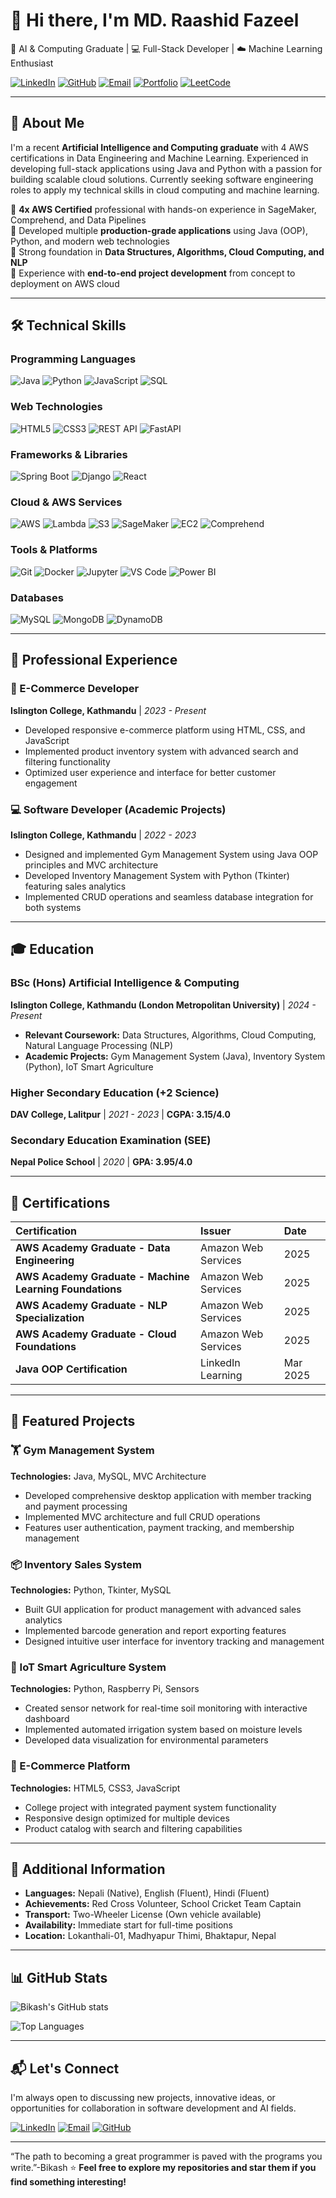 
# 👋 Hi there, I'm MD. Raashid Fazeel

🎯 AI & Computing Graduate | 💻 Full-Stack Developer | ☁️ Machine Learning Enthusiast

[![LinkedIn](https://img.shields.io/badge/LinkedIn-0077B5?style=for-the-badge&logo=linkedin&logoColor=white)](https://linkedin.com/in/mdrashid-ali-b75658371)
[![GitHub](https://img.shields.io/badge/GitHub-181717?style=for-the-badge&logo=github&logoColor=white)](https://github.com/Mdrashid-ali)
[![Email](https://img.shields.io/badge/Email-D14836?style=for-the-badge&logo=gmail&logoColor=white)](mailto:mdrashidali937@gmail.com)
[![Portfolio](https://img.shields.io/badge/Portfolio-FF5722?style=for-the-badge&logo=firefox&logoColor=white)](#)
[![LeetCode](https://img.shields.io/badge/LeetCode-FFA116?style=for-the-badge&logo=leetcode&logoColor=white)](https://leetcode.com/profile)

---

## 🧠 About Me

I'm a recent **Artificial Intelligence and Computing graduate** with 4 AWS certifications in Data Engineering and Machine Learning. Experienced in developing full-stack applications using Java and Python with a passion for building scalable cloud solutions. Currently seeking software engineering roles to apply my technical skills in cloud computing and machine learning.

🔹 **4x AWS Certified** professional with hands-on experience in SageMaker, Comprehend, and Data Pipelines  
🔹 Developed multiple **production-grade applications** using Java (OOP), Python, and modern web technologies  
🔹 Strong foundation in **Data Structures, Algorithms, Cloud Computing, and NLP**  
🔹 Experience with **end-to-end project development** from concept to deployment on AWS cloud

---

## 🛠️ Technical Skills

### Programming Languages
![Java](https://img.shields.io/badge/Java-ED8B00?style=flat-square&logo=java&logoColor=white)
![Python](https://img.shields.io/badge/Python-3776AB?style=flat-square&logo=python&logoColor=white)
![JavaScript](https://img.shields.io/badge/JavaScript-F7DF1E?style=flat-square&logo=javascript&logoColor=black)
![SQL](https://img.shields.io/badge/SQL-4479A1?style=flat-square&logo=MySQL&logoColor=white)

### Web Technologies
![HTML5](https://img.shields.io/badge/HTML5-E34F26?style=flat-square&logo=html5&logoColor=white)
![CSS3](https://img.shields.io/badge/CSS3-1572B6?style=flat-square&logo=css3&logoColor=white)
![REST API](https://img.shields.io/badge/REST_API-FF6A33?style=flat-square&logo=rest&logoColor=white)
![FastAPI](https://img.shields.io/badge/FastAPI-009688?style=flat-square&logo=fastapi&logoColor=white)

### Frameworks & Libraries
![Spring Boot](https://img.shields.io/badge/Spring_Boot-6DB33F?style=flat-square&logo=springboot&logoColor=white)
![Django](https://img.shields.io/badge/Django-092E20?style=flat-square&logo=django&logoColor=white)
![React](https://img.shields.io/badge/React-20232A?style=flat-square&logo=react&logoColor=61DAFB)

### Cloud & AWS Services
![AWS](https://img.shields.io/badge/AWS-232F3E?style=flat-square&logo=amazonaws&logoColor=white)
![Lambda](https://img.shields.io/badge/AWS_Lambda-FF9900?style=flat-square&logo=awslambda&logoColor=white)
![S3](https://img.shields.io/badge/AWS_S3-569A31?style=flat-square&logo=amazons3&logoColor=white)
![SageMaker](https://img.shields.io/badge/AWS_SageMaker-FF4F8B?style=flat-square&logo=amazonsagemaker&logoColor=white)
![EC2](https://img.shields.io/badge/AWS_EC2-FF9900?style=flat-square&logo=amazonec2&logoColor=white)
![Comprehend](https://img.shields.io/badge/AWS_Comprehend-FF4F8B?style=flat-square)

### Tools & Platforms
![Git](https://img.shields.io/badge/Git-F05032?style=flat-square&logo=git&logoColor=white)
![Docker](https://img.shields.io/badge/Docker-2496ED?style=flat-square&logo=docker&logoColor=white)
![Jupyter](https://img.shields.io/badge/Jupyter-F37626?style=flat-square&logo=jupyter&logoColor=white)
![VS Code](https://img.shields.io/badge/VS_Code-007ACC?style=flat-square&logo=visualstudiocode&logoColor=white)
![Power BI](https://img.shields.io/badge/Power_BI-F2C811?style=flat-square&logo=powerbi&logoColor=black)

### Databases
![MySQL](https://img.shields.io/badge/MySQL-4479A1?style=flat-square&logo=mysql&logoColor=white)
![MongoDB](https://img.shields.io/badge/MongoDB-47A248?style=flat-square&logo=mongodb&logoColor=white)
![DynamoDB](https://img.shields.io/badge/DynamoDB-4053D6?style=flat-square&logo=amazondynamodb&logoColor=white)

---

## 💼 Professional Experience

### 🛒 E-Commerce Developer
**Islington College, Kathmandu** | *2023 - Present*
- Developed responsive e-commerce platform using HTML, CSS, and JavaScript
- Implemented product inventory system with advanced search and filtering functionality
- Optimized user experience and interface for better customer engagement

### 💻 Software Developer (Academic Projects)
**Islington College, Kathmandu** | *2022 - 2023*
- Designed and implemented Gym Management System using Java OOP principles and MVC architecture
- Developed Inventory Management System with Python (Tkinter) featuring sales analytics
- Implemented CRUD operations and seamless database integration for both systems

---

## 🎓 Education

### **BSc (Hons) Artificial Intelligence & Computing**
**Islington College, Kathmandu (London Metropolitan University)** | *2024 - Present*
- **Relevant Coursework:** Data Structures, Algorithms, Cloud Computing, Natural Language Processing (NLP)
- **Academic Projects:** Gym Management System (Java), Inventory System (Python), IoT Smart Agriculture

### **Higher Secondary Education (+2 Science)**
**DAV College, Lalitpur** | *2021 - 2023* | **CGPA: 3.15/4.0**

### **Secondary Education Examination (SEE)**
**Nepal Police School** | *2020* | **GPA: 3.95/4.0**

---

## 📜 Certifications

| Certification | Issuer | Date |
| :--- | :--- | :--- |
| **AWS Academy Graduate - Data Engineering** | Amazon Web Services | 2025 |
| **AWS Academy Graduate - Machine Learning Foundations** | Amazon Web Services | 2025 |
| **AWS Academy Graduate - NLP Specialization** | Amazon Web Services | 2025 |
| **AWS Academy Graduate - Cloud Foundations** | Amazon Web Services | 2025 |
| **Java OOP Certification** | LinkedIn Learning | Mar 2025 |

---

## 🚀 Featured Projects

### 🏋️ Gym Management System
**Technologies:** Java, MySQL, MVC Architecture  
- Developed comprehensive desktop application with member tracking and payment processing
- Implemented MVC architecture and full CRUD operations
- Features user authentication, payment tracking, and membership management

### 📦 Inventory Sales System  
**Technologies:** Python, Tkinter, MySQL  
- Built GUI application for product management with advanced sales analytics
- Implemented barcode generation and report exporting features
- Designed intuitive user interface for inventory tracking and management

### 🌱 IoT Smart Agriculture System
**Technologies:** Python, Raspberry Pi, Sensors  
- Created sensor network for real-time soil monitoring with interactive dashboard
- Implemented automated irrigation system based on moisture levels
- Developed data visualization for environmental parameters

### 🛒 E-Commerce Platform
**Technologies:** HTML5, CSS3, JavaScript  
- College project with integrated payment system functionality
- Responsive design optimized for multiple devices
- Product catalog with search and filtering capabilities

---

## 🌟 Additional Information

- **Languages:** Nepali (Native), English (Fluent), Hindi (Fluent)
- **Achievements:** Red Cross Volunteer, School Cricket Team Captain
- **Transport:** Two-Wheeler License (Own vehicle available)
- **Availability:** Immediate start for full-time positions
- **Location:** Lokanthali-01, Madhyapur Thimi, Bhaktapur, Nepal

---

## 📊 GitHub Stats

![Bikash's GitHub stats](https://github-readme-stats.vercel.app/api?username=BikashRaj&show_icons=true&theme=radical)

![Top Languages](https://github-readme-stats.vercel.app/api/top-langs/?username=BikashRaj&layout=compact&theme=radical)

---

## 📬 Let's Connect

I'm always open to discussing new projects, innovative ideas, or opportunities for collaboration in software development and AI fields.

[![LinkedIn](https://img.shields.io/badge/LinkedIn-Connect_Professionally-blue?style=for-the-badge&logo=linkedin)](https://linkedin.com/in/bikash-raj)
[![Email](https://img.shields.io/badge/Email-Contact_Me-red?style=for-the-badge&logo=gmail)](mailto:chaurasiyabkraj@gmail.com)
[![GitHub](https://img.shields.io/badge/GitHub-Follow_My_Work-black?style=for-the-badge&logo=github)](https://github.com/BikashRaj)

---

“The path to becoming a great programmer is paved with the programs you write.”-Bikash
⭐ **Feel free to explore my repositories and star them if you find something interesting!**
